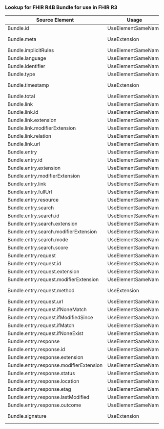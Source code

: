 ### Lookup for FHIR R4B Bundle for use in FHIR R3

| Source Element | Usage | Target |
| -------------- | ----- | ------ |
| Bundle.id | UseElementSameName | Bundle.id |
| Bundle.meta | UseExtension | http://hl7.org/fhir/4.3/StructureDefinition/extension-Bundle.meta |
| Bundle.implicitRules | UseElementSameName | Bundle.implicitRules |
| Bundle.language | UseElementSameName | Bundle.language |
| Bundle.identifier | UseElementSameName | Bundle.identifier |
| Bundle.type | UseElementSameName | Bundle.type |
| Bundle.timestamp | UseExtension | http://hl7.org/fhir/4.3/StructureDefinition/extension-Bundle.timestamp |
| Bundle.total | UseElementSameName | Bundle.total |
| Bundle.link | UseElementSameName | Bundle.link |
| Bundle.link.id | UseElementSameName | Bundle.link.id |
| Bundle.link.extension | UseElementSameName | Bundle.link.extension |
| Bundle.link.modifierExtension | UseElementSameName | Bundle.link.modifierExtension |
| Bundle.link.relation | UseElementSameName | Bundle.link.relation |
| Bundle.link.url | UseElementSameName | Bundle.link.url |
| Bundle.entry | UseElementSameName | Bundle.entry |
| Bundle.entry.id | UseElementSameName | Bundle.entry.id |
| Bundle.entry.extension | UseElementSameName | Bundle.entry.extension |
| Bundle.entry.modifierExtension | UseElementSameName | Bundle.entry.modifierExtension |
| Bundle.entry.link | UseElementSameName | Bundle.entry.link |
| Bundle.entry.fullUrl | UseElementSameName | Bundle.entry.fullUrl |
| Bundle.entry.resource | UseElementSameName | Bundle.entry.resource |
| Bundle.entry.search | UseElementSameName | Bundle.entry.search |
| Bundle.entry.search.id | UseElementSameName | Bundle.entry.search.id |
| Bundle.entry.search.extension | UseElementSameName | Bundle.entry.search.extension |
| Bundle.entry.search.modifierExtension | UseElementSameName | Bundle.entry.search.modifierExtension |
| Bundle.entry.search.mode | UseElementSameName | Bundle.entry.search.mode |
| Bundle.entry.search.score | UseElementSameName | Bundle.entry.search.score |
| Bundle.entry.request | UseElementSameName | Bundle.entry.request |
| Bundle.entry.request.id | UseElementSameName | Bundle.entry.request.id |
| Bundle.entry.request.extension | UseElementSameName | Bundle.entry.request.extension |
| Bundle.entry.request.modifierExtension | UseElementSameName | Bundle.entry.request.modifierExtension |
| Bundle.entry.request.method | UseExtension | http://hl7.org/fhir/4.3/StructureDefinition/extension-Bundle.entry.request.method |
| Bundle.entry.request.url | UseElementSameName | Bundle.entry.request.url |
| Bundle.entry.request.ifNoneMatch | UseElementSameName | Bundle.entry.request.ifNoneMatch |
| Bundle.entry.request.ifModifiedSince | UseElementSameName | Bundle.entry.request.ifModifiedSince |
| Bundle.entry.request.ifMatch | UseElementSameName | Bundle.entry.request.ifMatch |
| Bundle.entry.request.ifNoneExist | UseElementSameName | Bundle.entry.request.ifNoneExist |
| Bundle.entry.response | UseElementSameName | Bundle.entry.response |
| Bundle.entry.response.id | UseElementSameName | Bundle.entry.response.id |
| Bundle.entry.response.extension | UseElementSameName | Bundle.entry.response.extension |
| Bundle.entry.response.modifierExtension | UseElementSameName | Bundle.entry.response.modifierExtension |
| Bundle.entry.response.status | UseElementSameName | Bundle.entry.response.status |
| Bundle.entry.response.location | UseElementSameName | Bundle.entry.response.location |
| Bundle.entry.response.etag | UseElementSameName | Bundle.entry.response.etag |
| Bundle.entry.response.lastModified | UseElementSameName | Bundle.entry.response.lastModified |
| Bundle.entry.response.outcome | UseElementSameName | Bundle.entry.response.outcome |
| Bundle.signature | UseExtension | http://hl7.org/fhir/4.3/StructureDefinition/extension-Bundle.signature |
